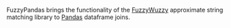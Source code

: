 
FuzzyPandas brings the functionality of the [FuzzyWuzzy](https://github.com/seatgeek/fuzzywuzzy) approximate string matching library to [Pandas](http://pandas.pydata.org/) dataframe joins.

